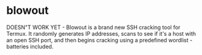 # blowout
DOESN"T WORK YET - Blowout is a brand new SSH cracking tool for Termux. It randomly generates IP addresses, scans to see if it's a host with an open SSH port, and then begins cracking using a predefined wordlist - batteries included.
